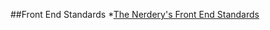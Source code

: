 ##Front End Standards
*[The Nerdery's Front End Standards](https://github.com/thenerdery/frontend-standards)
